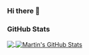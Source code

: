 ### Hi there 👋

### GitHub Stats

<a href="https://github.com/ktsang98">
    <img align="center" src="https://github-readme-stats.vercel.app/api/top-langs/?username=ktsang98&hide=java,html,tex&title_color=ffffff&text_color=c9cacc&icon_color=2bbc8a&bg_color=1d1f21" />
 </a>
 <a href="https://github.com/MartinHeinz/MartinHeinz">
  <img align="center" src="https://github-readme-stats.vercel.app/api?username=ktsang98&show_icons=true&line_height=27&count_private=true&title_color=ffffff&text_color=c9cacc&icon_color=2bbc8a&bg_color=1d1f21" alt="Martin's GitHub Stats" />
</a>
<!--
**ktsang98/ktsang98** is a ✨ _special_ ✨ repository because its `README.md` (this file) appears on your GitHub profile.

Here are some ideas to get you started:

- 🔭 I’m currently working on ...
- 🌱 I’m currently learning ...
- 👯 I’m looking to collaborate on ...
- 🤔 I’m looking for help with ...
- 💬 Ask me about ...
- 📫 How to reach me: ...
- 😄 Pronouns: ...
- ⚡ Fun fact: ...
-->
